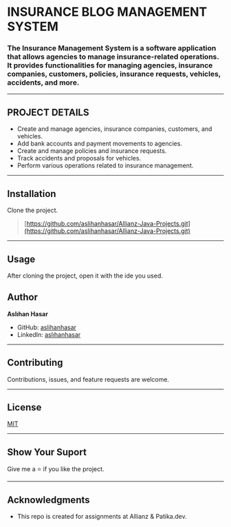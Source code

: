 # INSURANCE BLOG MANAGEMENT SYSTEM

### The Insurance Management System is a software application that allows agencies to manage insurance-related operations. It provides functionalities for managing agencies, insurance companies, customers, policies, insurance requests, vehicles, accidents, and more.

---

## PROJECT DETAILS

- Create and manage agencies, insurance companies, customers, and vehicles.
- Add bank accounts and payment movements to agencies.
- Create and manage policies and insurance requests.
- Track accidents and proposals for vehicles.
- Perform various operations related to insurance management.
---

## Installation

Clone the project.
> [https://github.com/aslihanhasar/Allianz-Java-Projects.git](https://github.com/aslihanhasar/Allianz-Java-Projects.git)

---

## Usage
After cloning the project, open it with the ide you used.

## Author
**Aslıhan Hasar**

* GitHub: [aslihanhasar](https://github.com/aslihanhasar)
* LinkedIn: [aslıhanhasar](https://www.linkedin.com/in/asl%C4%B1hanhasar
  )
---

## Contributing
Contributions, issues, and feature requests are welcome.

---

## License

[MIT](https://choosealicense.com/licenses/mit/)

---

## Show Your Suport
Give me a &#11088; if you like the project.

---

## Acknowledgments
* This repo is created for assignments at Allianz & Patika.dev.


